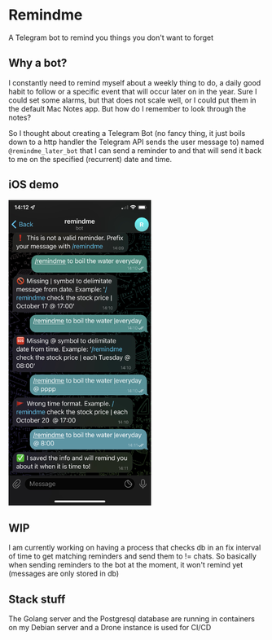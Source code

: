 # Remindme

A Telegram bot to remind you things you don't want to forget

## Why a bot?

I constantly need to remind myself about a weekly thing to do, a daily good habit to follow or a specific event that will occur later on in the year. Sure I could set some alarms, but that does not scale well, or I could put them in the default Mac Notes app. But how do I remember to look through the notes? 

So I thought about creating a Telegram Bot (no fancy thing, it just boils down to a http handler the Telegram API sends the user message to) named `@remindme_later_bot` that I can send a reminder to and that will send it back to me on the specified (recurrent) date and time.

## iOS demo

<img src="./ios_screenshot.jpg" height="600" />

## WIP

I am currently working on having a process that checks db in an fix interval of time to get matching reminders and send them to != chats. So basically when sending reminders to the bot at the moment, it won't remind yet (messages are only stored in db)

## Stack stuff

The Golang server and the Postgresql database are running in containers on my Debian server and a Drone instance is used for CI/CD
